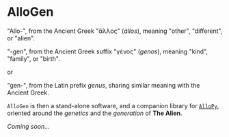 # AlloGen

"Allo-", from the Ancient Greek "ἄλλος" (*állos*), meaning "other", "different", or "alien".

"-gen", from the Ancient Greek suffix "γένος" (*genos*), meaning "kind", "family", or "birth".

or 

"gen-", from the Latin prefix *genus*, sharing similar meaning with the Ancient Greek.

`AlloGen` is then a stand-alone software, and a companion library for [`AlloPy`](https://github.com/kr4g/AlloPy.git), oriented around the *genetics* and the *generation* of **The Alien**.

*Coming soon...*
